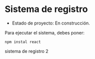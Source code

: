 <h1> Sistema de registro </h1>

- Estado de proyecto: En construcción.

Para ejecutar el sistema, debes poner:

```npm instal react```

sistema de registro 2
